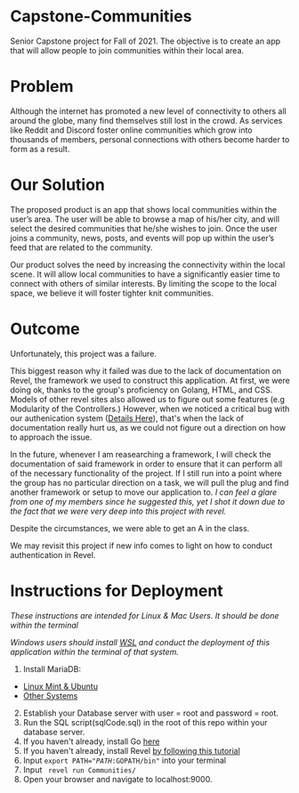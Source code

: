 # Capstone-Communities
Senior Capstone project for Fall of 2021. The objective is to create an app that will allow people to join communities within their local area.

# Problem
Although the internet has promoted a new level of connectivity to others all around the globe, many find themselves still lost in the crowd. As services like Reddit and Discord foster online communities which grow into thousands of members, personal connections with others become harder to form as a result.

# Our Solution
The proposed product is an app that shows local communities within the user’s area. The user will be able to browse a map of his/her city, and will select the desired communities that he/she wishes to join. Once the user joins a community, news, posts, and events will pop up within the user’s feed that are related to the community. 

Our product solves the need by increasing the connectivity within the local scene. It will allow local communities to have a significantly easier time to connect with others of similar interests. By limiting the scope to the local space, we believe it will foster tighter knit communities.

# Outcome
Unfortunately, this project was a failure. 

This biggest reason why it failed was due to the lack of documentation on Revel, the framework we used to construct this application. At first, we were doing ok, thanks to the group's proficiency on Golang, HTML, and CSS. Models of other revel sites also allowed us to figure out some features (e.g Modularity of the Controllers.) However, when we noticed a critical bug with our authenication system ([Details Here](https://github.com/devEricA/Capstone-Communities/issues/25)), that's when the lack of documentation really hurt us, as we could not figure out a direction on how to approach the issue. 

In the future, whenever I am reasearching a framework, I will check the documentation of said framework in order to ensure that it can perform all of the necessary functionality of the project. If I still run into a point where the group has no particular direction on a task, we will pull the plug and find another framework or setup to move our application to. _I can feel a glare from one of my members since he suggested this, yet I shot it down due to the fact that we were very deep into this project with revel._

Despite the circumstances, we were able to get an A in the class. 

We may revisit this project if new info comes to light on how to conduct authentication in Revel. 

# Instructions for Deployment
_These instructions are intended for Linux & Mac Users. It should be done within the terminal_

_Windows users should install [WSL](https://docs.microsoft.com/en-us/windows/wsl/install) and conduct the deployment of this application within the terminal of that system._
1. Install MariaDB: 
* [Linux Mint & Ubuntu](https://r00t4bl3.com/post/how-to-install-mariadb-10-3-on-linux-mint-19)
* [Other Systems](https://mariadb.com/downloads/)
2. Establish your Database server with user = root and password = root.
3. Run the SQL script(sqlCode.sql) in the root of this repo within your database server. 
4. If you haven't already, install Go [here](https://golang.org/doc/install)
5. If you haven't already, install Revel [by following this tutorial](https://revel.github.io/tutorial/gettingstarted.html)
6. Input <code>export PATH="$PATH:$GOPATH/bin"</code> into your terminal
7. Input <code> revel run Communities/</code>
8. Open your browser and navigate to localhost:9000.
